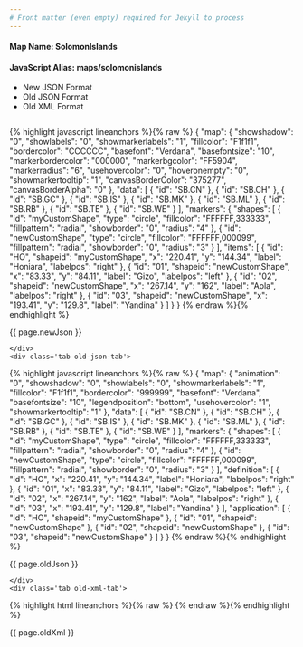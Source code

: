 ```yaml
---
# Front matter (even empty) required for Jekyll to process
---
```


#### Map Name: SolomonIslands

#### JavaScript Alias: maps/solomonislands


<ul class='code-tabs'>
    <li class='active'>
        <a data-toggle='new-json'>New JSON Format</a>
    </li>
    <li>
        <a data-toggle='old-json'>Old JSON Format</a>
    </li>
    <li>
        <a data-toggle='old-xml'>Old XML Format</a>
    </li>
</ul>
<div class='tab-content'>
    <pre class='plain-code'></pre>
    <div class='tab new-json-tab active'>
{% highlight javascript lineanchors %}{% raw %}
{
    "map": {
        "showshadow": "0",
        "showlabels": "0",
        "showmarkerlabels": "1",
        "fillcolor": "F1f1f1",
        "bordercolor": "CCCCCC",
        "basefont": "Verdana",
        "basefontsize": "10",
        "markerbordercolor": "000000",
        "markerbgcolor": "FF5904",
        "markerradius": "6",
        "usehovercolor": "0",
        "hoveronempty": "0",
        "showmarkertooltip": "1",
        "canvasBorderColor": "375277",
        "canvasBorderAlpha": "0"
    },
    "data": [
        {
            "id": "SB.CN"
        },
        {
            "id": "SB.CH"
        },
        {
            "id": "SB.GC"
        },
        {
            "id": "SB.IS"
        },
        {
            "id": "SB.MK"
        },
        {
            "id": "SB.ML"
        },
        {
            "id": "SB.RB"
        },
        {
            "id": "SB.TE"
        },
        {
            "id": "SB.WE"
        }
    ],
    "markers": {
        "shapes": [
            {
                "id": "myCustomShape",
                "type": "circle",
                "fillcolor": "FFFFFF,333333",
                "fillpattern": "radial",
                "showborder": "0",
                "radius": "4"
            },
            {
                "id": "newCustomShape",
                "type": "circle",
                "fillcolor": "FFFFFF,000099",
                "fillpattern": "radial",
                "showborder": "0",
                "radius": "3"
            }
        ],
        "items": [
            {
                "id": "HO",
                "shapeid": "myCustomShape",
                "x": "220.41",
                "y": "144.34",
                "label": "Honiara",
                "labelpos": "right"
            },
            {
                "id": "01",
                "shapeid": "newCustomShape",
                "x": "83.33",
                "y": "84.11",
                "label": "Gizo",
                "labelpos": "left"
            },
            {
                "id": "02",
                "shapeid": "newCustomShape",
                "x": "267.14",
                "y": "162",
                "label": "Aola",
                "labelpos": "right"
            },
            {
                "id": "03",
                "shapeid": "newCustomShape",
                "x": "193.41",
                "y": "129.8",
                "label": "Yandina"
            }
        ]
    }
}
{% endraw %}{% endhighlight %}


<p class='text-success'>{{ page.newJson }}</p>

    </div>
    <div class='tab old-json-tab'>
{% highlight javascript lineanchors %}{% raw %}
{
    "map": {
        "animation": "0",
        "showshadow": "0",
        "showlabels": "0",
        "showmarkerlabels": "1",
        "fillcolor": "F1f1f1",
        "bordercolor": "999999",
        "basefont": "Verdana",
        "basefontsize": "10",
        "legendposition": "bottom",
        "usehovercolor": "1",
        "showmarkertooltip": "1"
    },
    "data": [
        {
            "id": "SB.CN"
        },
        {
            "id": "SB.CH"
        },
        {
            "id": "SB.GC"
        },
        {
            "id": "SB.IS"
        },
        {
            "id": "SB.MK"
        },
        {
            "id": "SB.ML"
        },
        {
            "id": "SB.RB"
        },
        {
            "id": "SB.TE"
        },
        {
            "id": "SB.WE"
        }
    ],
    "markers": {
        "shapes": [
            {
                "id": "myCustomShape",
                "type": "circle",
                "fillcolor": "FFFFFF,333333",
                "fillpattern": "radial",
                "showborder": "0",
                "radius": "4"
            },
            {
                "id": "newCustomShape",
                "type": "circle",
                "fillcolor": "FFFFFF,000099",
                "fillpattern": "radial",
                "showborder": "0",
                "radius": "3"
            }
        ],
        "definition": [
            {
                "id": "HO",
                "x": "220.41",
                "y": "144.34",
                "label": "Honiara",
                "labelpos": "right"
            },
            {
                "id": "01",
                "x": "83.33",
                "y": "84.11",
                "label": "Gizo",
                "labelpos": "left"
            },
            {
                "id": "02",
                "x": "267.14",
                "y": "162",
                "label": "Aola",
                "labelpos": "right"
            },
            {
                "id": "03",
                "x": "193.41",
                "y": "129.8",
                "label": "Yandina"
            }
        ],
        "application": [
            {
                "id": "HO",
                "shapeid": "myCustomShape"
            },
            {
                "id": "01",
                "shapeid": "newCustomShape"
            },
            {
                "id": "02",
                "shapeid": "newCustomShape"
            },
            {
                "id": "03",
                "shapeid": "newCustomShape"
            }
        ]
    }
}
{% endraw %}{% endhighlight %}


<p class='text-success'>{{ page.oldJson }}</p>

    </div>
    <div class='tab old-xml-tab'>
{% highlight html lineanchors %}{% raw %}
<map animation='0' showShadow='0' showLabels='0' showMarkerLabels='1' fillColor='F1f1f1' borderColor='999999' baseFont='Verdana' baseFontSize='10' legendPosition='bottom' useHoverColor='1' showMarkerToolTip='1'  >
	<data>
		<entity id='SB.CN'  />
		<entity id='SB.CH'  />
		<entity id='SB.GC'  />
		<entity id='SB.IS'  />
		<entity id='SB.MK'  />
		<entity id='SB.ML'  />
		<entity id='SB.RB'  />
		<entity id='SB.TE'  />
		<entity id='SB.WE'  />
	</data>
	<markers>
	   <shapes>
		     <shape id='myCustomShape' type='circle' fillColor='FFFFFF,333333'  fillPattern='radial' showborder='0' radius='4'/>
			 <shape id='newCustomShape' type='circle' fillColor='FFFFFF,000099'  fillPattern='radial' showborder='0' radius='3'/>
		</shapes>
		<definition>
			<marker id='HO' x='220.41' y='144.34' label='Honiara' labelPos='right'  />
			<marker id='01' x='83.33' y='84.11' label='Gizo' labelPos='left'  />
			<marker id='02' x='267.14' y='162' label='Aola' labelPos='right'  />
			<marker id='03' x='193.41' y='129.8' label='Yandina'  />
		</definition>
		<application>
			<marker id='HO' shapeId='myCustomShape'  />
			<marker id='01' shapeId='newCustomShape'  />
			<marker id='02' shapeId='newCustomShape'  />
			<marker id='03' shapeId='newCustomShape'  />
		</application>
	</markers>
</map>
{% endraw %}{% endhighlight %}

<p class='text-success'>{{ page.oldXml }}</p>

</div>
</div>
